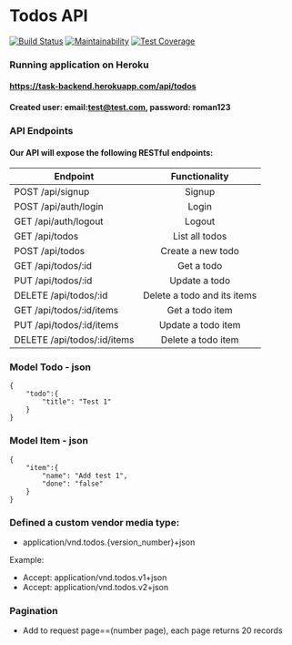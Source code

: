 # Todos API

[![Build Status](https://travis-ci.org/tulenkovR/Todos.svg?branch=master)](https://travis-ci.org/tulenkovR/Todos)
[![Maintainability](https://api.codeclimate.com/v1/badges/8d4fc121874ef9e2608a/maintainability)](https://codeclimate.com/github/tulenkovR/Todos/maintainability)
[![Test Coverage](https://api.codeclimate.com/v1/badges/8d4fc121874ef9e2608a/test_coverage)](https://codeclimate.com/github/tulenkovR/Todos/test_coverage)

### Running application on Heroku
#### https://task-backend.herokuapp.com/api/todos
#### Сreated user: email:test@test.com, password: roman123

### API Endpoints
#### Our API will expose the following RESTful endpoints:

|       Endpoint	          |       Functionality        |
| ----------------------------|:--------------------------:| 
| POST   /api/signup          | Signup                     |
| POST   /api/auth/login      | Login                      |
| GET    /api/auth/logout     | Logout                     |
| GET    /api/todos	          | List all todos             |
| POST   /api/todos	          | Create a new todo          |
| GET    /api/todos/:id	      | Get a todo                 |
| PUT    /api/todos/:id	      | Update a todo              |
| DELETE /api/todos/:id	      | Delete a todo and its items|
| GET    /api/todos/:id/items | Get a todo item            |
| PUT    /api/todos/:id/items | Update a todo item         |
| DELETE /api/todos/:id/items | Delete a todo item         |

### Model Todo - json
    { 
        "todo":{
            "title": "Test 1"
        } 
    }

### Model Item - json
    {   
	    "item":{
		    "name": "Add test 1",
		    "done": "false"
	    }
	}

### Defined a custom vendor media type: 
- application/vnd.todos.{version_number}+json 

Example: 
- Accept: application/vnd.todos.v1+json 
- Accept: application/vnd.todos.v2+json 

### Pagination
- Add to request page==(number page), each page returns 20 records